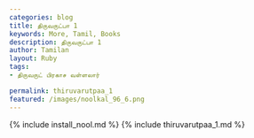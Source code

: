 ```yaml
---  
categories: blog  
title: திருவருட்பா 1
keywords: More, Tamil, Books  
description: திருவருட்பா 1
author: Tamilan  
layout: Ruby  
tags:     
- திருவருட் பிரகாச வள்ளலார்

permalink: thiruvarutpaa_1  
featured: /images/noolkal_96_6.png  
---  
```

{% include install_nool.md %} 
{% include thiruvarutpaa_1.md %} 

